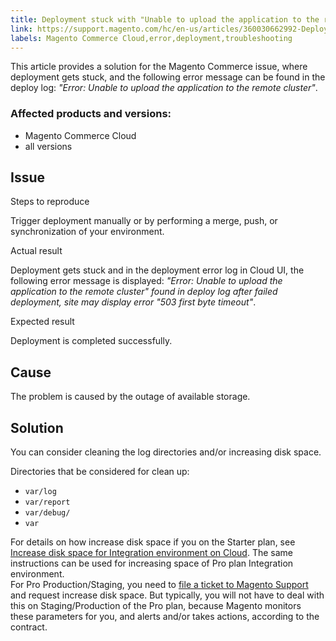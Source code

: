 ```yaml
---
title: Deployment stuck with "Unable to upload the application to the remote cluster" error
link: https://support.magento.com/hc/en-us/articles/360030662992-Deployment-stuck-with-Unable-to-upload-the-application-to-the-remote-cluster-error
labels: Magento Commerce Cloud,error,deployment,troubleshooting
---
```


This article provides a solution for the Magento Commerce issue, where deployment gets stuck, and the following error message can be found in the deploy log: _"Error: Unable to upload the application to the remote cluster"_.

### Affected products and versions:

* Magento Commerce Cloud
* all versions

## Issue

Steps to reproduce

Trigger deployment manually or by performing a merge, push, or synchronization of your environment.

Actual result

Deployment gets stuck and in the deployment error log in Cloud UI, the following error message is displayed: _"Error: Unable to upload the application to the remote cluster" found in deploy log after failed deployment, site may display error "503 first byte timeout"_.

Expected result

Deployment is completed successfully.

## Cause

The problem is caused by the outage of available storage. 

## Solution

You can consider cleaning the log directories and/or increasing disk space.

Directories that be considered for clean up:

* `` var/log ``
* `` var/report ``
* `` var/debug/ ``
* `` var ``

For details on how increase disk space if you on the Starter plan, see [Increase disk space for Integration environment on Cloud](https://support.magento.com/hc/en-us/articles/360005189554-Increase-disk-space-for-Integration-environment-on-Cloud). The same instructions can be used for increasing space of Pro plan Integration environment.  
 For Pro Production/Staging, you need to [file a ticket to Magento Support](https://support.magento.com/hc/en-us/articles/360019088251-Submit-a-support-ticket) and request increase disk space. But typically, you will not have to deal with this on Staging/Production of the Pro plan, because Magento monitors these parameters for you, and alerts and/or takes actions, according to the contract.